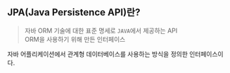 ## JPA(Java Persistence API)란?
> 자바 ORM 기술에 대한 표준 명세로 `JAVA`에서 제공하는 API<br>
> ORM을 사용하기 위해 만든 인터페이스

자바 어플리케이션에서 관계형 데이터베이스를 사용하는 방식을 정의한 인터페이스이다.

